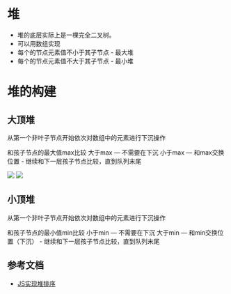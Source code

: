 # 堆

- 堆的底层实际上是一棵完全二叉树。
- 可以用数组实现
- 每个的节点元素值不小于其子节点 - 最大堆
- 每个的节点元素值不大于其子节点 - 最小堆

# 堆的构建

## 大顶堆

从第一个非叶子节点开始依次对数组中的元素进行下沉操作

和孩子节点的最大值max比较
大于max — 不需要在下沉
小于max — 和max交换位置 - 继续和下一层孩子节点比较，直到队列末尾

<img src="./imgs/1.png">
<img src="./imgs/2.png">

## 小顶堆

从第一个非叶子节点开始依次对数组中的元素进行下沉操作

和孩子节点的最小值min比较
小于min — 不需要在下沉
大于min — 和min交换位置（下沉） - 继续和下一层孩子节点比较，直到队列末尾

## 参考文档

- [JS实现堆排序](https://segmentfault.com/a/1190000015487916?utm_source=tag-newest)


